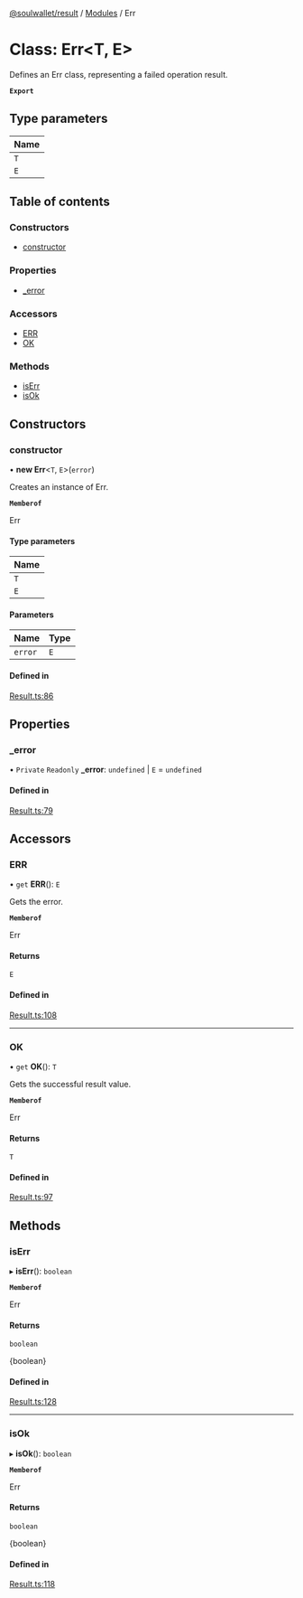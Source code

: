 [@soulwallet/result](../README.md) / [Modules](../modules.md) / Err

# Class: Err<T, E\>

Defines an Err class, representing a failed operation result.

**`Export`**

## Type parameters

| Name |
| :------ |
| `T` |
| `E` |

## Table of contents

### Constructors

- [constructor](Err.md#constructor)

### Properties

- [\_error](Err.md#_error)

### Accessors

- [ERR](Err.md#err)
- [OK](Err.md#ok)

### Methods

- [isErr](Err.md#iserr)
- [isOk](Err.md#isok)

## Constructors

### constructor

• **new Err**<`T`, `E`\>(`error`)

Creates an instance of Err.

**`Memberof`**

Err

#### Type parameters

| Name |
| :------ |
| `T` |
| `E` |

#### Parameters

| Name | Type |
| :------ | :------ |
| `error` | `E` |

#### Defined in

[Result.ts:86](https://github.com/SoulWallet/soulwalletlib/blob/38adfd4/packages/soulwallet-result/src/Result.ts#L86)

## Properties

### \_error

• `Private` `Readonly` **\_error**: `undefined` \| `E` = `undefined`

#### Defined in

[Result.ts:79](https://github.com/SoulWallet/soulwalletlib/blob/38adfd4/packages/soulwallet-result/src/Result.ts#L79)

## Accessors

### ERR

• `get` **ERR**(): `E`

Gets the error.

**`Memberof`**

Err

#### Returns

`E`

#### Defined in

[Result.ts:108](https://github.com/SoulWallet/soulwalletlib/blob/38adfd4/packages/soulwallet-result/src/Result.ts#L108)

___

### OK

• `get` **OK**(): `T`

Gets the successful result value.

**`Memberof`**

Err

#### Returns

`T`

#### Defined in

[Result.ts:97](https://github.com/SoulWallet/soulwalletlib/blob/38adfd4/packages/soulwallet-result/src/Result.ts#L97)

## Methods

### isErr

▸ **isErr**(): `boolean`

**`Memberof`**

Err

#### Returns

`boolean`

{boolean}

#### Defined in

[Result.ts:128](https://github.com/SoulWallet/soulwalletlib/blob/38adfd4/packages/soulwallet-result/src/Result.ts#L128)

___

### isOk

▸ **isOk**(): `boolean`

**`Memberof`**

Err

#### Returns

`boolean`

{boolean}

#### Defined in

[Result.ts:118](https://github.com/SoulWallet/soulwalletlib/blob/38adfd4/packages/soulwallet-result/src/Result.ts#L118)
